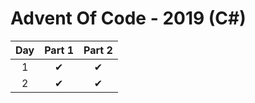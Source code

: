 # Advent Of Code - 2019 (C#)

| Day | Part 1 | Part 2 |
| :---: | :---: | :---: | 
| 1 | ✔ | ✔ |
| 2 | ✔ | ✔ |

